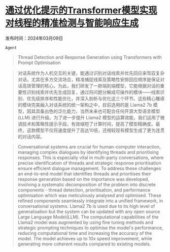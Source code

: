 # [通过优化提示的Transformer模型实现对线程的精准检测与智能响应生成](https://arxiv.org/abs/2403.05931)

发布时间：2024年03月09日

`Agent`

> Thread Detection and Response Generation using Transformers with Prompt Optimisation

> 对话系统作为人机交互的关键，能通过识别对话线索并优先回应来驾驭复杂对话，尤其在多方交流场合，精准捕捉线索及策略性安排回应顺序是保证对话高效管理的核心。为此，我们研发了一款端到端模型，它能根据对话的重要性识别线索并优先生成回复，通过将问题分解成可操作的模块——线索识别、优先级排序和性能优化，并深入剖析与优化这三个环节。这些精心雕琢的模块完美融入对话系统的统一架构之中，目前选用的是 Llama2 7b 模型，因其具备出色的泛化能力，当然未来也可配合任何开源大型语言模型 (LLM) 进行升级。为了进一步提升 Llama2 模型的运算效能，我们运用了微调技术和策略性提示手段，有效缩短了计算时间，提高了模型精确度。最终，这款模型不仅将速度提升了高达10倍，还相较现有模型生成了更为连贯的对话内容。

> Conversational systems are crucial for human-computer interaction, managing complex dialogues by identifying threads and prioritising responses. This is especially vital in multi-party conversations, where precise identification of threads and strategic response prioritisation ensure efficient dialogue management. To address these challenges an end-to-end model that identifies threads and prioritises their response generation based on the importance was developed, involving a systematic decomposition of the problem into discrete components - thread detection, prioritisation, and performance optimisation which was meticulously analysed and optimised. These refined components seamlessly integrate into a unified framework, in conversational systems. Llama2 7b is used due to its high level of generalisation but the system can be updated with any open source Large Language Model(LLM). The computational capabilities of the Llama2 model was augmented by using fine tuning methods and strategic prompting techniques to optimise the model's performance, reducing computational time and increasing the accuracy of the model. The model achieves up to 10x speed improvement, while generating more coherent results compared to existing models.
